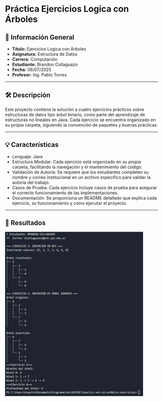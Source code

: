 # Práctica Ejercicios Logica con Árboles
## 📌 Información General
- **Título:** Ejercicios Logica con Árboles
- **Asignatura:** Estructura de Datos
- **Carrera:** Computación
- **Estudiante:** Brandon Collaguazo
- **Fecha:** 06/07/2025
- **Profesor:** Ing. Pablo Torres

---

## 🛠️ Descripción
Este proyecto contiene la solución a cuatro ejercicios prácticos sobre estructuras de datos tipo árbol binario, como parte del aprendizaje de estructuras no lineales en Java. Cada ejercicio se encuentra organizado en su propia carpeta, siguiendo la convención de paquetes y buenas prácticas.

---

## 💡 Características
- Lenguaje: Java
- Estructura Modular: Cada ejercicio está organizado en su propia carpeta, facilitando la navegación y el mantenimiento del código.
- Validación de Autoría: Se requiere que los estudiantes completen su nombre y correo institucional en un archivo específico para validar la autoría del trabajo.
- Casos de Prueba: Cada ejercicio incluye casos de prueba para asegurar el correcto funcionamiento de las implementaciones.
- Documentación: Se proporciona un README detallado que explica cada ejercicio, su funcionamiento y cómo ejecutar el proyecto.

---

## 🚀 Resultados

![resultados de ejecucion](resultado.PNG)